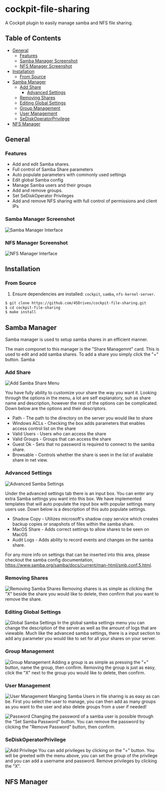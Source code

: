 # cockpit-file-sharing
A Cockpit plugin to easily manage samba and NFS file sharing.

## Table of Contents
* [General](#general)
    * [Features](#features)
    * [Samba Manager Screenshot](#samba-manager-screenshot)
    * [NFS Manager Screenshot](#nfs-manager-screenshot)
* [Installation](#installation)
    * [From Source](#from-source)
* [Samba Manager](#samba-manager)
    * [Add Share](#add-share)
        * [Advanced Settings](#advanced-settings)
    * [Removing Shares](#removing-shares)
    * [Editing Global Settings](#editing-global-settings)
    * [Group Management](#group-management)
    * [User Management](#user-management)
    * [SeDiskOperatorPrivilege](#sediskopperatorprivilege)
* [NFS Manager](#nfs-manager)

## General

### Features
* Add and edit Samba shares.
* Full control of Samba Share parameters
* Auto populate parameters with commonly used settings
* Edit global Samba config
* Manage Samba users and their groups
* Add and remove groups.
* Set SeDiskOperator Privileges
* Add and remove NFS sharing with full control of permissions and client IPs

### Samba Manager Screenshot
![Samba Manager Interface](img/samba/samba_interface.png)

### NFS Manager Screenshot
![NFS Manager Interface](img/nfs/nfs_interface.png)

## Installation
### From Source
1. Ensure dependencies are installed: `cockpit`, `samba`, `nfs-kernel-server`.
```bash
$ git clone https://github.com/45Drives/cockpit-file-sharing.git
$ cd cockpit-file-sharing
$ make install
```

## Samba Manager
Samba manager is used to setup samba shares in an efficient manner.

The main componet to this manager is the "Share Managemnt" card. This is used to edit and add samba shares. To add a share you simply click the "+" button.
Samba
### Add Share
![Add Samba Share Menu](img/samba/samba_add.png)

You have fully ability to customize your share the way you want it. Looking through the options in the menu, a lot are self explanatory, suh as share name and description, however the rest of the options can be complicated. Down below are the options and their descriptors.

* Path - The path to the directory on the server you would like to share
* Windows ACLs - Checking the box adds parameters that enables access control list on the share
* Valid Users - Users who can access the share
* Valid Groups - Groups that can access the share
* Guest Ok - Sets that no password is required to connect to the samba share.
* Browsable - Controls whether the share is seen in the list of available share in net view. 

### Advanced Settings
![Advanced Samba Settings](img/samba/samba_advanced.png)

Under the advanced settings tab there is an input box. You can enter any extra Samba settings you want into this box. We have implemented templates that will auto populate the input box with popular settings many users use. Down below is a description of this auto populate settings.

* Shadow Copy - Utilizes microsoft's shadow copy service which creates backup copies or snapshots of files within the samba share.
* MacOS Share - Adds correct settings to allow shares to be seen on MacOS
* Audit Logs - Adds ability to record events and changes on the samba share.

For any more info on settings that can be inserted into this area, please checkout the samba config documentation, https://www.samba.org/samba/docs/current/man-html/smb.conf.5.html. 

### Removing Shares
![Removing Samba Shares](img/samba/samba_remove.gif)
Removing shares is as simple as clicking the "X" beside the share you would like to delete, then confirm that you want to remove the share.

### Editing Global Settings
![Global Samba Settings](img/samba/samba_global.png)
In the global samba settings menu you can change the description of the server as well as the amount of logs that are viewable. Much like the advanced samba settings, there is a input section to add any parameter you would like to set for all your shares on your server.

### Group Management
![Group Management](img/samba/samba_group.gif)
Adding a group is as simple as pressing the "+" button, name the group, then confirm. Removing the group is just as easy, click the "X" next to the group you would like to delete, then confirm.

### User Management
![User Management](img/samba/samba_user.gif)
Manging Samba Users in file sharing is as easy as can be. First you select the user to manage, you can then add as many groups as you want to the user and also delete groups from a user if needed!

![Password](img/samba/password.png)
Changing the password of a samba user is possible through the "Set Samba Password" button. You can remove the password by clicking the "Remove Password" button, then confirm.

### SeDiskOperatorPrivilege
![Add Privilege](img/samba/samba_privilege.gif)
You can add privileges by clicking on the "+" button. You will be greeted with the menu above, you can set the group of the privilege and you can add a username and password. Remove privileges by clicking the "X".

## NFS Manager